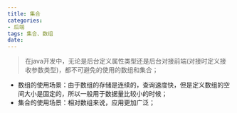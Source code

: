 ```yaml
---
title: 集合
categories:
- 后端
tags: 集合、数组
date:
---
```


> 在java开发中，无论是后台定义属性类型还是后台对接前端(对接时定义接收参数类型)，都不可避免的使用的数组和集合；

- 数组的使用场景：由于数组的存储是连续的，查询速度快，但是定义数组的空间大小是固定的，所以一般用于数据量比较小的时候；
- 集合的使用场景：相对数组来说，应用更加广泛；
